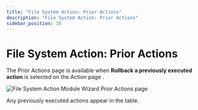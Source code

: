 ```yaml
---
title: "File System Action: Prior Actions"
description: "File System Action: Prior Actions"
sidebar_position: 30
---
```


# File System Action: Prior Actions

The Prior Actions page is available when **Rollback a previously executed action** is selected on
the Action page .

![File System Action Module Wizard Prior Actions page](/img/product_docs/accessanalyzer/12.0/admin/action/filesystem/prioractions.webp)

Any previously executed actions appear in the table.
